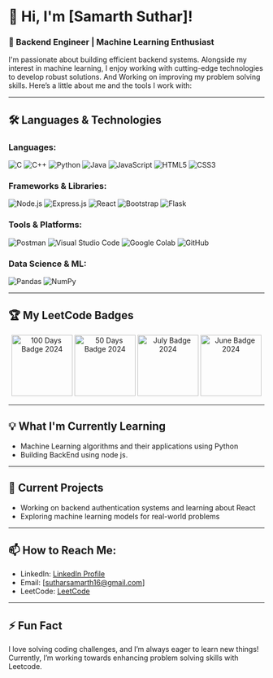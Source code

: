 # 👋 Hi, I'm [Samarth Suthar]!

### 🚀 Backend Engineer | Machine Learning Enthusiast 

I'm passionate about building efficient backend systems. Alongside my interest in machine learning, I enjoy working with cutting-edge technologies to develop robust solutions. And Working on improving my problem solving skills. Here’s a little about me and the tools I work with:

---

## 🛠️ Languages & Technologies

### **Languages:**
![C](https://img.shields.io/badge/C-A8B9CC?style=for-the-badge&logo=c&logoColor=white)
![C++](https://img.shields.io/badge/C++-00599C?style=for-the-badge&logo=c%2B%2B&logoColor=white)
![Python](https://img.shields.io/badge/Python-3776AB?style=for-the-badge&logo=python&logoColor=white)
![Java](https://img.shields.io/badge/Java-007396?style=for-the-badge&logo=java&logoColor=white)
![JavaScript](https://img.shields.io/badge/JavaScript-F7DF1E?style=for-the-badge&logo=javascript&logoColor=black)
![HTML5](https://img.shields.io/badge/HTML5-E34F26?style=for-the-badge&logo=html5&logoColor=white)
![CSS3](https://img.shields.io/badge/CSS3-1572B6?style=for-the-badge&logo=css3&logoColor=white)

### **Frameworks & Libraries:**
![Node.js](https://img.shields.io/badge/Node.js-339933?style=for-the-badge&logo=nodedotjs&logoColor=white)
![Express.js](https://img.shields.io/badge/Express.js-000000?style=for-the-badge&logo=express&logoColor=white)
![React](https://img.shields.io/badge/React-61DAFB?style=for-the-badge&logo=react&logoColor=black)
![Bootstrap](https://img.shields.io/badge/Bootstrap-563D7C?style=for-the-badge&logo=bootstrap&logoColor=white)
![Flask](https://img.shields.io/badge/Flask-000000?style=for-the-badge&logo=flask&logoColor=white)

### **Tools & Platforms:**
![Postman](https://img.shields.io/badge/Postman-FF6C37?style=for-the-badge&logo=postman&logoColor=white)
![Visual Studio Code](https://img.shields.io/badge/VS%20Code-007ACC?style=for-the-badge&logo=visualstudiocode&logoColor=white)
![Google Colab](https://img.shields.io/badge/Google%20Colab-F9AB00?style=for-the-badge&logo=googlecolab&logoColor=black)
![GitHub](https://img.shields.io/badge/GitHub-181717?style=for-the-badge&logo=github&logoColor=white)

### **Data Science & ML:**
![Pandas](https://img.shields.io/badge/Pandas-150458?style=for-the-badge&logo=pandas&logoColor=white)
![NumPy](https://img.shields.io/badge/NumPy-013243?style=for-the-badge&logo=numpy&logoColor=white)

---
## 🏆 My LeetCode Badges

<p align="center">
  <img src="https://s1.gifyu.com/images/S1dFX.gif" alt="100 Days Badge 2024" width="120px"/>
  <img src="https://s1.gifyu.com/images/S1dFf.gif" alt="50 Days Badge 2024" width="120px"/>
  <img src="https://s11.gifyu.com/images/S1dCZ.gif" alt="July Badge 2024" width="120px"/>
  <img src="https://s11.gifyu.com/images/S1dUs.gif" alt="June Badge 2024" width="120px"/>
</p>

---
## 💡 What I'm Currently Learning
- Machine Learning algorithms and their applications using Python
- Building BackEnd using node js.

---

## 🌱 Current Projects
- Working on backend authentication systems and learning about React
- Exploring machine learning models for real-world problems

---

## 📫 How to Reach Me:
- LinkedIn: [LinkedIn Profile](https://www.linkedin.com/in/samarth-suthar/)
- Email: [sutharsamarth16@gmail.com]
- LeetCode: [LeetCode](https://leetcode.com/u/samarth_suthar/)

---

## ⚡ Fun Fact
I love solving coding challenges, and I’m always eager to learn new things! Currently, I’m working towards enhancing problem solving skills with Leetcode.

